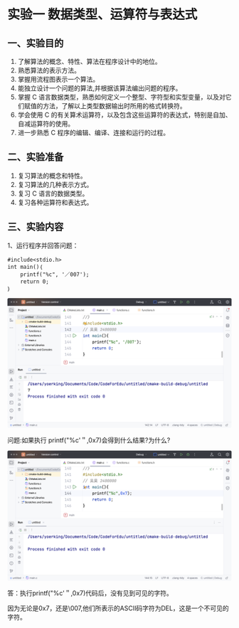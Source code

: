 # 实验一 数据类型、运算符与表达式

## 一、实验目的

1. 了解算法的概念、特性、算法在程序设计中的地位。
2. 熟悉算法的表示方法。
3. 掌握用流程图表示一个算法。
4. 能独立设计一个问题的算法,并根据该算法编出问题的程序。
5. 掌握 C 语言数据类型，熟悉如何定义一个整型、字符型和实型变量，以及对它们赋值的方法，了解以上类型数据输出时所用的格式转换符。
6. 学会使用 C 的有关算术运算符，以及包含这些运算符的表达式，特别是自加、自减运算符的使用。
7. 进一步熟悉 C 程序的编辑、编译、连接和运行的过程。

## 二、实验准备

1. 复习算法的概念和特性。
2. 复习算法的几种表示方式。
3. 复习 C 语言的数据类型。
4. 复习各种运算符和表达式。

## 三、实验内容

1、运行程序并回答问题：

```
#include<stdio.h>
int main()｛
    printf("%c", '／007');
    return 0;
｝
```
![Image](images/实验一图1.png)


问题:如果执行 printf("%c'＂,0x7)会得到什么结果?为什么?

![Image](images/实验一图2.png)

答：执行printf("%c'＂,0x7)代码后，没有见到可见的字符。

因为无论是0x7，还是\007,他们所表示的ASCII码字符为DEL，这是一个不可见的字符。





